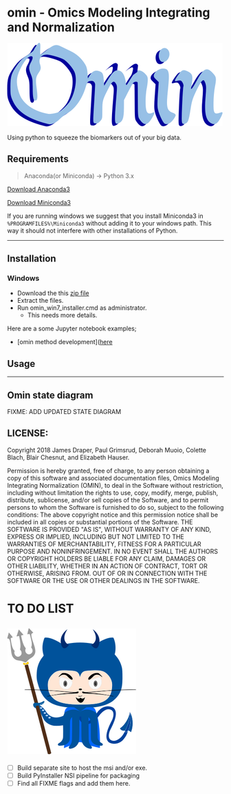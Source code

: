 # omin - Omics Modeling Integrating and Normalization

<!-- ![logo](https://github.com/dmpio/omin/blob/master/images/omin_lil_horns_logo.png) -->

![logo](images/omin_lil_horns_logo_reworked_501px_194px.png)

Using python to squeeze the biomarkers out of your big data.

## Requirements

> Anaconda(or Miniconda) -> Python 3.x

[Download Anaconda3](https://docs.anaconda.com/anaconda/install/)

[Download Miniconda3](https://conda.io/miniconda.html)

If you are running windows we suggest that you install Miniconda3 in `%PROGRAMFILES%\Miniconda3` without adding it to your windows path. This way it should not interfere with other installations of Python.


---

## Installation

### Windows

- Download the this [zip file](https://github.com/dmpio/omin/archive/dataloader_base.zip)
- Extract the files.
- Run omin_win7_installer.cmd as administrator.
    - This needs more details.

Here are a some Jupyter notebook examples;

- [omin method development]([here](https://github.com/dmpio/omin_method_development)

## Usage


---
## Omin state diagram

FIXME: ADD UPDATED STATE DIAGRAM

## LICENSE:
Copyright 2018 James Draper, Paul Grimsrud, Deborah Muoio, Colette Blach, Blair Chesnut, and Elizabeth Hauser.

Permission is hereby granted, free of charge, to any person obtaining a copy of
this software and associated documentation files, Omics Modeling Integrating
Normalization (OMIN), to deal in the Software without restriction, including
without limitation the rights to use, copy, modify, merge, publish, distribute,
sublicense, and/or sell copies of the Software, and to permit persons to whom
the Software is furnished to do so, subject to the following conditions:
The above copyright notice and this permission notice shall be included in all
copies or substantial portions of the Software.
THE SOFTWARE IS PROVIDED "AS IS", WITHOUT WARRANTY OF ANY KIND, EXPRESS OR
IMPLIED, INCLUDING BUT NOT LIMITED TO THE WARRANTIES OF MERCHANTABILITY,
FITNESS FOR A PARTICULAR PURPOSE AND NONINFRINGEMENT. IN NO EVENT SHALL
THE AUTHORS OR COPYRIGHT HOLDERS BE LIABLE FOR ANY CLAIM, DAMAGES OR OTHER
LIABILITY, WHETHER IN AN ACTION OF CONTRACT, TORT OR OTHERWISE, ARISING FROM.
OUT OF OR IN CONNECTION WITH THE SOFTWARE OR THE USE OR OTHER DEALINGS IN THE
SOFTWARE.

# TO DO LIST
![blue_dev_dev](images/duke_octocat_drawing_v1_.300px_292px.png)
---
- [ ] Build separate site to host the msi and/or exe.
- [ ] Build PyInstaller NSI pipeline for packaging
- [ ] Find all FIXME flags and add them here.
